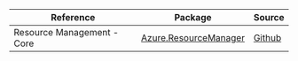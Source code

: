 | Reference | Package | Source |
|---|---|---|
|Resource Management - Core|[Azure.ResourceManager](https://www.nuget.org/packages/Azure.ResourceManager)|[Github](https://github.com/Azure/azure-sdk-for-net/blob/main/sdk/resourcemanager/Azure.ResourceManager)|
